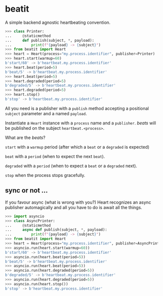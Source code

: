 # beatit

A simple backend agnostic heartbeating convention.

```Python
>>> class Printer:
...     @staticmethod
...     def publish(subject, *, payload):
...         print(f"{payload} -> {subject}")
>>> from beatit import Heart
>>> heart = Heart(process="my.process.identifier", publisher=Printer)
>>> heart.start(warmup=60)
b'start/60' -> b'heartbeat.my.process.identifier'
>>> heart.beat(period=5)
b'beat/5' -> b'heartbeat.my.process.identifier'
>>> heart.beat(period=5)
>>> heart.degraded(period=5)
b'degraded/5' -> b'heartbeat.my.process.identifier'
>>> heart.degraded(period=5)
>>> heart.stop()
b'stop' -> b'heartbeat.my.process.identifier'

```

All you need is a publisher with a `publish` method accepting a positional `subject` parameter and a named `payload`.

Instantiate a `Heart` instance with a `process` name and a `publisher`. *beats* will be published on the subject `heartbeat.<process>`.

What are the *beats*?

`start` with a `warmup` period (after which a `beat` or a `degraded` is expected)

`beat` with a `period` (when to expect the next `beat`).

`degraded` with a `period` (when to expect a `beat` or a `degraded` next).

`stop` when the process stops gracefully.

sync or not ...
---------------

If you favour async (what is wrong with you?) Heart recognizes an async publisher automagically and all you have to do is await all the things.

```Python
>>> import asyncio
>>> class AsyncPrinter:
...     @staticmethod
...     async def publish(subject, *, payload):
...         print(f"{payload} -> {subject}")
>>> from beatit import Heart
>>> heart = Heart(process="my.process.identifier", publisher=AsyncPrinter)
>>> asyncio.run(heart.start(warmup=60))
b'start/60' -> b'heartbeat.my.process.identifier'
>>> asyncio.run(heart.beat(period=5))
b'beat/5' -> b'heartbeat.my.process.identifier'
>>> asyncio.run(heart.beat(period=5))
>>> asyncio.run(heart.degraded(period=5))
b'degraded/5' -> b'heartbeat.my.process.identifier'
>>> asyncio.run(heart.degraded(period=5))
>>> asyncio.run(heart.stop())
b'stop' -> b'heartbeat.my.process.identifier'

```
